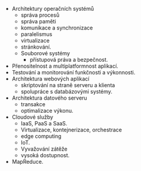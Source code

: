 - Architektury operačních systémů
	- správa procesů
	- správa paměti
	- komunikace a synchronizace
	- paralelismus
	- virtualizace
	- stránkování.
	- Souborové systémy
		- přístupová práva a bezpečnost. 
- Přenositelnost a multiplatformnost aplikací.
- Testování a monitorování funkčnosti a výkonnosti.
- Architektura webových aplikací
	- skriptování na straně serveru a klienta
	- spolupráce s databázovými systémy. 
- Architektura datového serveru
	- transakce
	- optimalizace výkonu.
- Cloudové služby
	- IaaS, PaaS a SaaS. 
	- Virtualizace, kontejnerizace, orchestrace
	- edge computing
	- IoT. 
	- Vyvažování zátěže
	- vysoká dostupnost. 
- MapReduce.